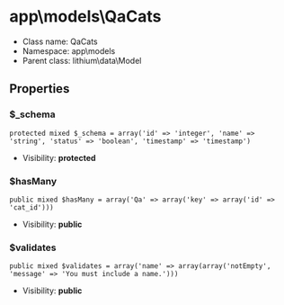 app\models\QaCats
===============






* Class name: QaCats
* Namespace: app\models
* Parent class: lithium\data\Model





Properties
----------


### $_schema

    protected mixed $_schema = array('id' => 'integer', 'name' => 'string', 'status' => 'boolean', 'timestamp' => 'timestamp')





* Visibility: **protected**


### $hasMany

    public mixed $hasMany = array('Qa' => array('key' => array('id' => 'cat_id')))





* Visibility: **public**


### $validates

    public mixed $validates = array('name' => array(array('notEmpty', 'message' => 'You must include a name.')))





* Visibility: **public**



